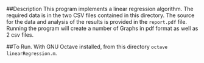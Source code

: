 ##Description
This program implements a linear regression algorithm. The required data is in the two CSV files contained in this directory. The source for the data and analysis of the results is provided in the `report.pdf` file. Running the program will create a number of Graphs in pdf format as well as 2 csv files. 

##To Run. 
With GNU Octave installed, from this directory `octave linearRegression.m`. 
